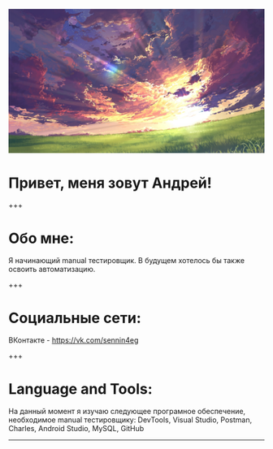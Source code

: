 ![Header](https://github.com/AndreyTsyupka/AndreyTsyupka/blob/main/assets/8NOg92cTp_A.jpg)

# Привет, меня зовут Андрей!

+++

# Обо мне:
Я начинающий manual тестировщик. В будущем хотелось бы также освоить автоматизацию.

+++

# Социальные сети:
ВКонтакте - https://vk.com/sennin4eg 

+++

# Language and Tools:
На данный момент я изучаю следующее програмное обеспечение, необходимое manual тестировщику: DevTools, Visual Studio, Postman, Charles, Android Studio, MySQL, GitHub

---